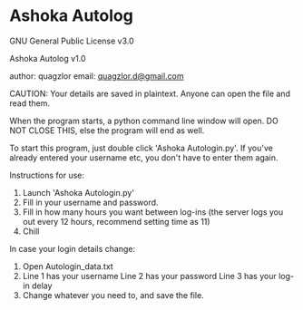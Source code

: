 # Ashoka Autolog
GNU General Public License v3.0

Ashoka Autolog v1.0

author: quagzlor
email: quagzlor.d@gmail.com

CAUTION: Your details are saved in plaintext. Anyone can open the file and read them.

When the program starts, a python command line window will open. DO NOT CLOSE THIS, else the program will end as well.

To start this program, just double click 'Ashoka Autologin.py'. If you've already entered your username etc, you don't have to enter them again.

Instructions for use:

1. Launch 'Ashoka Autologin.py'
2. Fill in your username and password.
3. Fill in how many hours you want between log-ins (the server logs you out every 12 hours, recommend setting time as 11)
4. Chill

In case your login details change:

1. Open Autologin_data.txt
2. Line 1 has your username
   Line 2 has your password
   Line 3 has your log-in delay
3. Change whatever you need to, and save the file.
